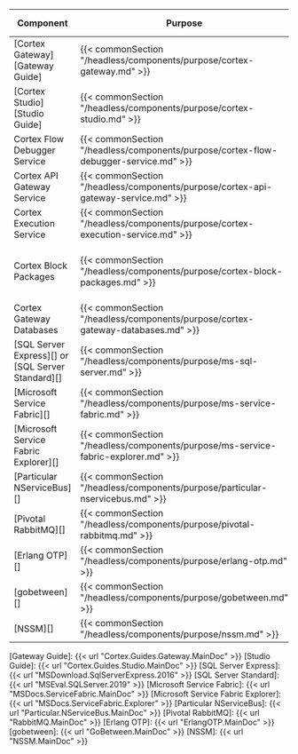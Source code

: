 | Component                                         | Purpose                                                                              | Required/Optional           | Server Role                                |
|---------------------------------------------------|--------------------------------------------------------------------------------------|-----------------------------|--------------------------------------------|
| [Cortex Gateway][Gateway Guide]                   | {{< commonSection "/headless/components/purpose/cortex-gateway.md" >}}               | Required                    | Web Application Server                     |
| [Cortex Studio][Studio Guide]                     | {{< commonSection "/headless/components/purpose/cortex-studio.md" >}}                | Required                    | Web Application Server                     |
| Cortex Flow Debugger Service                      | {{< commonSection "/headless/components/purpose/cortex-flow-debugger-service.md" >}} | Required                    | Web Application Server                     |
| Cortex API Gateway Service                        | {{< commonSection "/headless/components/purpose/cortex-api-gateway-service.md" >}}   | Required                    | Application Server                         |
| Cortex Execution Service                          | {{< commonSection "/headless/components/purpose/cortex-execution-service.md" >}}     | Required                    | Application Server                         |
| Cortex Block Packages                             | {{< commonSection "/headless/components/purpose/cortex-block-packages.md" >}}        | Required                    | Web Application Server, Application Server |
| Cortex Gateway Databases                          | {{< commonSection "/headless/components/purpose/cortex-gateway-databases.md" >}}     | Required<br />(End of life) | Web Application Server                     |
| [SQL Server Express][] or [SQL Server Standard][] | {{< commonSection "/headless/components/purpose/ms-sql-server.md" >}}                | Required<br />(End of life) | Web Application Server                     |
| [Microsoft Service Fabric][]                      | {{< commonSection "/headless/components/purpose/ms-service-fabric.md" >}}            | Required                    | Application Server                         |
| [Microsoft Service Fabric Explorer][]             | {{< commonSection "/headless/components/purpose/ms-service-fabric-explorer.md" >}}   | Required                    | Application Server                         |
| [Particular NServiceBus][]                        | {{< commonSection "/headless/components/purpose/particular-nservicebus.md" >}}       | Required                    | Application Server                         |
| [Pivotal RabbitMQ][]                              | {{< commonSection "/headless/components/purpose/pivotal-rabbitmq.md" >}}             | Required                    | Application Server                         |
| [Erlang OTP][]                                    | {{< commonSection "/headless/components/purpose/erlang-otp.md" >}}                   | Required                    | Application Server                         |
| [gobetween][]                                     | {{< commonSection "/headless/components/purpose/gobetween.md" >}}                    | Required                    | Load Balancer                              |
| [NSSM][]                                          | {{< commonSection "/headless/components/purpose/nssm.md" >}}                         | Required                    | Load Balancer                              |

[Gateway Guide]: {{< url "Cortex.Guides.Gateway.MainDoc" >}}
[Studio Guide]: {{< url "Cortex.Guides.Studio.MainDoc" >}}
[SQL Server Express]: {{< url "MSDownload.SqlServerExpress.2016" >}}
[SQL Server Standard]: {{< url "MSEval.SQLServer.2019" >}}
[Microsoft Service Fabric]: {{< url "MSDocs.ServiceFabric.MainDoc" >}}
[Microsoft Service Fabric Explorer]: {{< url "MSDocs.ServiceFabric.Explorer" >}}
[Particular NServiceBus]: {{< url "Particular.NServiceBus.MainDoc" >}}
[Pivotal RabbitMQ]: {{< url "RabbitMQ.MainDoc" >}}
[Erlang OTP]: {{< url "ErlangOTP.MainDoc" >}}
[gobetween]: {{< url "GoBetween.MainDoc" >}}
[NSSM]: {{< url "NSSM.MainDoc" >}}